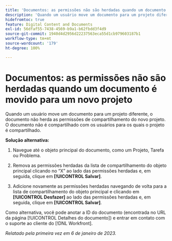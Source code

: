 ```yaml
---
title: 'Documentos: as permissões não são herdadas quando um documento é movido para um novo projeto'
description: 'Quando um usuário move um documento para um projeto diferente, o documento não herda as permissões de compartilhamento do novo projeto. O documento não é compartilhado com os usuários para os quais o projeto é compartilhado. '
hidefromtoc: true
feature: Digital Content and Documents
exl-id: 56dfaf55-7438-4569-b9a1-b62fbdd3f4d9
source-git-commit: 1940d4d2956d22237563eca55d1cb979603187b1
workflow-type: tm+mt
source-wordcount: '179'
ht-degree: 100%

---
```


# Documentos: as permissões não são herdadas quando um documento é movido para um novo projeto

<!-- This Known Issue is on the TOC for both Workfront and Workfront Proof-->

<!--Won't fix tab: Valid issue, won't fix.-->

Quando um usuário move um documento para um projeto diferente, o documento não herda as permissões de compartilhamento do novo projeto. O documento não é compartilhado com os usuários para os quais o projeto é compartilhado.

**Solução alternativa:**

1. Navegue até o objeto principal do documento, como um Projeto, Tarefa ou Problema.

1. Remova as permissões herdadas da lista de compartilhamento do objeto principal clicando no “X” ao lado das permissões herdadas e, em seguida, clique em **[!UICONTROL Salvar]**.

1. Adicione novamente as permissões herdadas navegando de volta para a lista de compartilhamento do objeto principal e clicando em **[!UICONTROL Desfazer]** ao lado das permissões herdadas e, em seguida, clique em **[!UICONTROL Salvar]**.

Como alternativa, você pode anotar a ID do documento (encontrada no URL da página [!UICONTROL Detalhes do documento]) e entrar em contato com o suporte ao cliente do [!DNL Workfront].

_Relatado pela primeira vez em 6 de janeiro de 2023._



<!--CHECK ME - 1 VIEW APRIL-JUNE 2025-->
